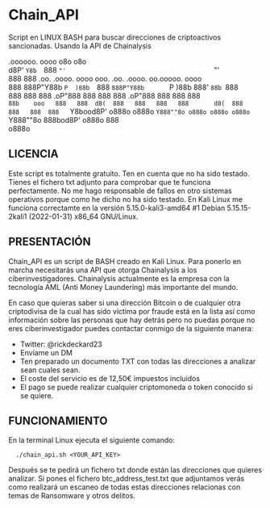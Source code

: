 # Chain_API
Script en LINUX BASH para buscar direcciones de criptoactivos sancionadas. Usando la API de Chainalysis

  .oooooo.   oooo                   o8o                                         o8o  
 d8P'  `Y8b  `888                   `"'                                         `"'  
888           888 .oo.    .oooo.   oooo  ooo. .oo.         .oooo.   oo.ooooo.  oooo  
888           888P"Y88b  `P  )88b  `888  `888P"Y88b       `P  )88b   888' `88b `888  
888           888   888   .oP"888   888   888   888        .oP"888   888   888  888  
`88b    ooo   888   888  d8(  888   888   888   888       d8(  888   888   888  888  
 `Y8bood8P'  o888o o888o `Y888""8o o888o o888o o888o      `Y888""8o  888bod8P' o888o 
                                                                     888             
                                                                    o888o            
                                                                                     
                                                             
LICENCIA
--------
Este script es totalmente gratuito. Ten en cuenta que no ha sido testado. Tienes el fichero txt adjunto para comprobar que te funciona perfectamente. No me hago responsable de fallos en otro sistemas operativos porque como he dicho no ha sido testado. En Kali Linux me funciona correctamte en la versión 5.15.0-kali3-amd64 #1 Debian 5.15.15-2kali1 (2022-01-31) x86_64 GNU/Linux.


PRESENTACIÓN
------------

Chain_API es un script de BASH creado en Kali Linux. Para ponerlo en marcha necesitarás una API que otorga Chainalysis a los ciberinvestigadores. Chainalysis actualmente es la empresa con la tecnología AML (Anti Money Laundering) más importante del mundo.

En caso que quieras saber si una dirección Bitcoin o de cualquier otra criptodivisa de la cual has sido víctima por fraude está en la lista así como información sobre las personas que hay detrás pero no puedas porque no eres ciberinvestigador puedes contactar conmigo de la siguiente manera:

- Twitter: @rickdeckard23
- Envíame un DM
- Ten preparado un documento TXT con todas las direcciones a analizar sean cuales sean.
- El coste del servicio es de 12,50€ impuestos incluidos
- El pago se puede realizar cualquier criptomoneda o token conocido si se quiere.

FUNCIONAMIENTO
---------------

En la terminal Linux ejecuta el siguiente comando:

      ./chain_api.sh <YOUR_API_KEY>
      
Después se te pedirá un fichero txt donde están las direcciones que quieres analizar. Si pones el fichero btc_address_test.txt que adjuntamos verás como realizará un escaneo de todas estas direcciones relacionas con temas de Ransomware y otros delitos.
